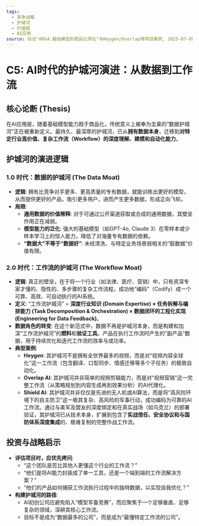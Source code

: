 ```yaml
---
tags:
  - 竞争战略
  - 护城河
  - 价值链
  - AI应用
source: 综合"ARG4:基础模型的商品化悖论"与Heygen/Overlap等项目案例, 2025-07-09项目更新洞察
---
```


# C5: AI时代的护城河演进：从数据到工作流

## 核心论断 (Thesis)
在AI应用层，随着基础模型能力趋于商品化，传统意义上被奉为圭臬的“数据护城河”正在被重新定义。最持久、最深厚的护城河，已从**拥有数据本身**，迁移到**对特定行业高价值、复杂工作流（Workflow）的深度理解、建模和自动化能力**。

## 护城河的演进逻辑

### 1.0 时代：数据的护城河 (The Data Moat)
- **逻辑**: 拥有比竞争对手更多、更高质量的专有数据，就能训练出更好的模型，从而提供更好的产品，吸引更多用户，进而产生更多数据，形成正向飞轮。
- **局限**:
    - **通用数据的价值稀释**: 对于可通过公开渠道获取或合成的通用数据，其壁垒作用正在减弱。
    - **模型能力的泛化**: 强大的基础模型（如GPT-4o, Claude 3）在零样本或少样本学习上的惊人能力，降低了对海量专有数据的依赖。
    - **“数据大”不等于“数据好”**: 未经清洗、与特定业务场景弱相关的“脏数据”价值有限。

### 2.0 时代：工作流的护城河 (The Workflow Moat)
- **逻辑**: 真正的壁垒，在于将一个行业（如法律、医疗、营销）中，只有资深专家才懂的、隐性的、多步骤的复杂工作流程，成功地“编码”（Codify）成一个可靠、高效、可自动执行的AI系统。
- **定义**: “工作流护城河” = **深度行业知识 (Domain Expertise) × 任务拆解与编排能力 (Task Decomposition & Orchestration) × 数据闭环的工程化实现 (Engineering for Data Feedback)**。
- **数据角色的转变**: 在这个新范式中，数据不再是护城河本身，而是构建和加深“工作流护城河”的**燃料**和**验证工具**。产品在执行工作流时产生的“副产品”数据，用于持续优化和迭代工作流的效率与成功率。
- **典型案例**:
    - **Heygen**: 其护城河不是拥有全世界最多的视频，而是对“视频内容全球化”这一工作流（包含翻译、口型同步、情感迁移等多个子任务）的极致自动化。
    - **Overlap AI**: 其护城河并非简单的视频剪辑能力，而是对“视频营销”这一完整工作流（从策略规划到内容生成再到效果分析）的AI代理化。
    - **Shield AI**: 其护城河并非仅仅是先进的无人机或AI算法，而是将“高风险环境下的自主防卫”这一极其复杂、高风险的军事行动，成功编码为可靠的AI工作流。通过与美军及盟友的深度绑定和在真实战场（如乌克兰）的部署验证，其护城河已从技术本身，扩展到包含了**实战信任、安全协议和与国防体系深度集成**的、极难复制的完整作战工作流。

## 投资与战略启示
- **评估项目时，应优先拷问**:
    - “这个团队是否比其他人更懂这个行业的工作流？”
    - “他们是将AI能力封装成了单一工具，还是一个端到端的工作流解决方案？”
    - “他们的产品如何捕获工作流执行过程中的独特数据，以实现自我优化？”
- **构建护城河的路径**:
    - AI初创公司应避免陷入“模型军备竞赛”，而应聚焦于一个足够垂直、足够复杂的领域，深耕其核心工作流。
    - 目标不是成为“数据最多的公司”，而是成为“最懂特定工作流的公司”。
